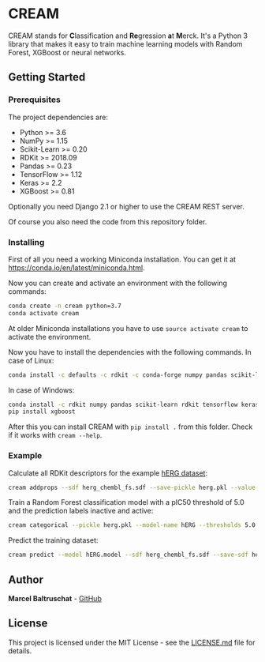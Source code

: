 # CREAM

CREAM stands for **C**lassification and **Re**gression **a**t **M**erck. 
It's a Python 3 library that makes it easy to train machine learning models 
with Random Forest, XGBoost or neural networks.

## Getting Started
### Prerequisites

The project dependencies are:
* Python >= 3.6
* NumPy >= 1.15
* Scikit-Learn >= 0.20
* RDKit >= 2018.09
* Pandas >= 0.23
* TensorFlow >= 1.12
* Keras >= 2.2
* XGBoost >= 0.81

Optionally you need Django 2.1 or higher to use the CREAM REST server.

Of course you also need the code from this repository folder.

### Installing

First of all you need a working Miniconda installation. You can get it at 
https://conda.io/en/latest/miniconda.html.

Now you can create and activate an environment with the following commands:
```bash
conda create -n cream python=3.7
conda activate cream
```

At older Miniconda installations you have to use ``source activate cream`` to activate
the environment.

Now you have to install the dependencies with the following commands. In case of Linux:
```bash
conda install -c defaults -c rdkit -c conda-forge numpy pandas scikit-learn rdkit xgboost tensorflow keras
```

In case of Windows:
```bash
conda install -c rdkit numpy pandas scikit-learn rdkit tensorflow keras
pip install xgboost
```

After this you can install CREAM with ``pip install .`` from this folder. 
Check if it works with ``cream --help``.

### Example

Calculate all RDKit descriptors for the example [hERG dataset](data/herg_chembl_fs.sdf):
```bash
cream addprops --sdf herg_chembl_fs.sdf --save-pickle herg.pkl --value-tag pIC50
```

Train a Random Forest classification model with a pIC50 threshold of 5.0
and the prediction labels inactive and active:
```bash
cream categorical --pickle herg.pkl --model-name hERG --thresholds 5.0 --labels inactive,active
```

Predict the training dataset:
```bash
cream predict --model hERG.model --sdf herg_chembl_fs.sdf --save-sdf herg_predictions.sdf
```

## Author

**Marcel Baltruschat** - [GitHub](https://github.com/mrcblt)

## License

This project is licensed under the MIT License - see the [LICENSE.md](LICENSE.md) file for details.

